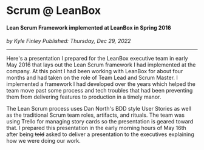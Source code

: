 # Scrum @ LeanBox

#### Lean Scrum Framework implemented at LeanBox in Spring 2016

_<div class="article-meta-data"> by Kyle Finley</span> Published:
<time itemprop="pubdate" datetime="12/29/2022">Thursday, Dec 29, 2022</time></div>_

---

Here's a presentation I prepared for the LeanBox executive team in early May 2016 that
lays out the Lean Scrum framework I had implemented at the company. At this point I had
been working with LeanBox for about four months and had taken on the role of Team Lead and
Scrum Master. I implemented a framework I had developed over the years which helped the
team move past some process and tech troubles that had been preventing them from
delivering features to production in a timely manor.

The Lean Scrum process uses Dan North's BDD style User Stories as well as the traditional
Scrum team roles, artifacts, and rituals. The team was using Trello for managing story
cards so the presentation is geared toward that. I prepared this presentation in the early
morning hours of May 16th after being <strike>told</strike> asked to deliver a
presentation to the executives explaining how we were doing our work.

<g-slides presentation-id="13NMsZhfPwiLBJN0xI02SGaBKpwAdr6aI-ZLlY3DdtHU"></g-slides>

